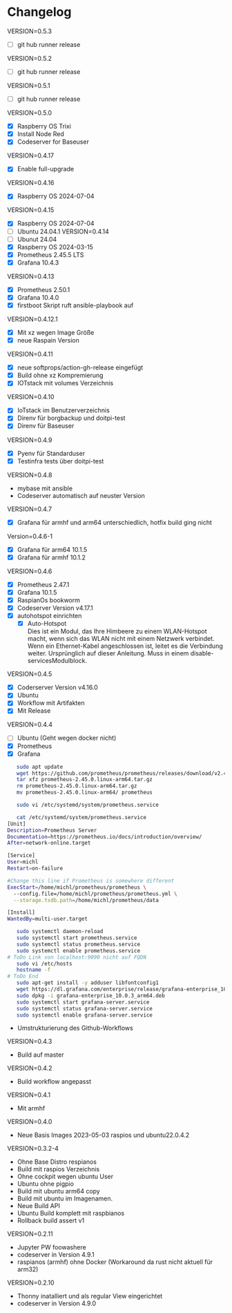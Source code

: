 # Changelog

VERSION=0.5.3

- [ ] git hub runner release

VERSION=0.5.2

- [ ] git hub runner release

VERSION=0.5.1

- [ ] git hub runner release

VERSION=0.5.0

-[x] Raspberry OS Trixi
-[x] Install Node Red
-[x] Codeserver for Baseuser

VERSION=0.4.17

- [x] Enable full-upgrade

VERSION=0.4.16

- [x] Raspberry OS 2024-07-04

VERSION=0.4.15

- [x] Raspberry OS 2024-07-04
- [ ] Ubuntu 24.04.1
VERSION=0.4.14
- [ ] Ubunut 24.04
- [x] Raspberry OS 2024-03-15
- [x] Prometheus 2.45.5 LTS
- [x] Grafana 10.4.3

VERSION=0.4.13

- [x] Prometheus 2.50.1
- [x] Grafana 10.4.0
- [x] firstboot Skript ruft ansible-playbook auf

VERSION=0.4.12.1

- [x] Mit xz wegen Image Größe
- [x] neue Raspain Version

VERSION=0.4.11

- [x] neue softprops/action-gh-release eingefügt
- [x] Build ohne xz Kompremierung
- [x] IOTstack mit volumes Verzeichnis

VERSION=0.4.10

- [x] IoTstack im Benutzerverzeichnis
- [x] Direnv für borgbackup und doitpi-test
- [x] Direnv für Baseuser

VERSION=0.4.9

- [x] Pyenv für Standarduser
- [x] Testinfra tests über doitpi-test

VERSION=0.4.8

- mybase mit ansible
- Codeserver automatisch auf neuster Version

VERSION=0.4.7

- [x] Grafana für armhf und arm64 unterschiedlich, hotfix build ging nicht

Version=0.4.6-1

- [x] Grafana für arm64 10.1.5
- [x] Grafana für armhf 10.1.2

VERSION=0.4.6

- [x] Prometheus 2.47.1
- [x] Grafana 10.1.5
- [x] RaspianOs bookworm
- [x] Codeserver Version v4.17.1
- [x] autohotspot einrichten
  - [x] Auto-Hotspot  
      Dies ist ein Modul, das Ihre Himbeere zu einem WLAN-Hotspot macht, wenn sich das WLAN nicht mit einem Netzwerk verbindet. Wenn ein Ethernet-Kabel angeschlossen ist, leitet es die Verbindung weiter. Ursprünglich auf dieser Anleitung. Muss in einem disable-servicesModulblock.

VERSION=0.4.5

- [x] Coderserver Version v4.16.0
- [x] Ubuntu
- [x] Workflow mit Artifakten
- [x] Mit Release

VERSION=0.4.4

- [ ] Ubuntu (Geht wegen docker nicht)
- [x] Prometheus
- [x] Grafana

```bash
   sudo apt update
   wget https://github.com/prometheus/prometheus/releases/download/v2.45.0/prometheus-2.45.0.linux-arm64.tar.gz
   tar xfz prometheus-2.45.0.linux-arm64.tar.gz
   rm prometheus-2.45.0.linux-arm64.tar.gz 
   mv prometheus-2.45.0.linux-arm64/ prometheus

   sudo vi /etc/systemd/system/prometheus.service

   cat /etc/systemd/system/prometheus.service
[Unit]
Description=Prometheus Server
Documentation=https://prometheus.io/docs/introduction/overview/
After=network-online.target

[Service]
User=michl
Restart=on-failure

#Change this line if Prometheus is somewhere different
ExecStart=/home/michl/prometheus/prometheus \
  --config.file=/home/michl/prometheus/prometheus.yml \
  --storage.tsdb.path=/home/michl/prometheus/data

[Install]
WantedBy=multi-user.target

   sudo systemctl daemon-reload 
   sudo systemctl start prometheus.service 
   sudo systemctl status prometheus.service
   sudo systemctl enable prometheus.service 
# ToDo Link von localhost:9090 nicht auf FQDN
   sudo vi /etc/hosts
   hostname -f
# ToDo End
   sudo apt-get install -y adduser libfontconfig1
   wget https://dl.grafana.com/enterprise/release/grafana-enterprise_10.0.3_arm64.deb
   sudo dpkg -i grafana-enterprise_10.0.3_arm64.deb
   sudo systemctl start grafana-server.service 
   sudo systemctl status grafana-server.service 
   sudo systemctl enable grafana-server.service
```

- Umstrukturierung des Github-Workflows

VERSION=0.4.3

- Build auf master

VERSION=0.4.2

- Build workflow angepasst

VERSION=0.4.1

- Mit armhf

VERSION=0.4.0

- Neue Basis Images 2023-05-03 raspios und ubuntu22.0.4.2

VERSION=0.3.2-4

- Ohne Base Distro respianos
- Build mit raspios Verzeichnis
- Ohne cockpit wegen ubuntu User
- Ubuntu ohne pigpio
- Build mit ubuntu arm64 copy
- Build mit ubuntu im Imagenamen.
- Neue Build API
- Ubuntu Build komplett mit raspbianos
- Rollback build assert v1

VERSION=0.2.11

- Jupyter PW foowashere
- codeserver in Version 4.9.1
- raspianos (armhf) ohne Docker (Workaround da rust nicht aktuell für arm32)

VERSION=0.2.10

- Thonny inatalliert und als regular View eingerichtet
- codeserver in Version 4.9.0
